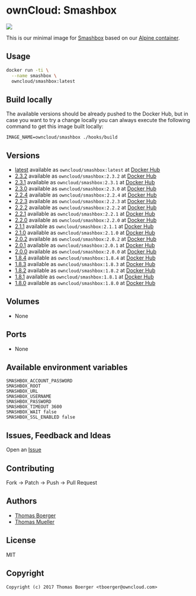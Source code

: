 # ownCloud: Smashbox

[![](https://images.microbadger.com/badges/image/owncloud/smashbox.svg)](https://microbadger.com/images/owncloud/smashbox "Get your own image badge on microbadger.com")

This is our minimal image for [Smashbox](https://github.com/owncloud/smashbox) based on our [Alpine container](https://registry.hub.docker.com/u/owncloud/alpine/).


## Usage

```bash
docker run -ti \
  --name smashbox \
  owncloud/smashbox:latest
```


## Build locally

The available versions should be already pushed to the Docker Hub, but in case you want to try a change locally you can always execute the following command to get this image built locally:

```
IMAGE_NAME=owncloud/smashbox ./hooks/build
```


## Versions

* [latest](https://github.com/owncloud-docker/smashbox/tree/master) available as ```owncloud/smashbox:latest``` at [Docker Hub](https://registry.hub.docker.com/u/owncloud/smashbox/)
* [2.3.2](https://github.com/owncloud-docker/smashbox/tree/2.3.2) available as ```owncloud/smashbox:2.3.2``` at [Docker Hub](https://registry.hub.docker.com/u/owncloud/smashbox/)
* [2.3.1](https://github.com/owncloud-docker/smashbox/tree/2.3.1) available as ```owncloud/smashbox:2.3.1``` at [Docker Hub](https://registry.hub.docker.com/u/owncloud/smashbox/)
* [2.3.0](https://github.com/owncloud-docker/smashbox/tree/2.3.0) available as ```owncloud/smashbox:2.3.0``` at [Docker Hub](https://registry.hub.docker.com/u/owncloud/smashbox/)
* [2.2.4](https://github.com/owncloud-docker/smashbox/tree/2.2.4) available as ```owncloud/smashbox:2.2.4``` at [Docker Hub](https://registry.hub.docker.com/u/owncloud/smashbox/)
* [2.2.3](https://github.com/owncloud-docker/smashbox/tree/2.2.3) available as ```owncloud/smashbox:2.2.3``` at [Docker Hub](https://registry.hub.docker.com/u/owncloud/smashbox/)
* [2.2.2](https://github.com/owncloud-docker/smashbox/tree/2.2.2) available as ```owncloud/smashbox:2.2.2``` at [Docker Hub](https://registry.hub.docker.com/u/owncloud/smashbox/)
* [2.2.1](https://github.com/owncloud-docker/smashbox/tree/2.2.1) available as ```owncloud/smashbox:2.2.1``` at [Docker Hub](https://registry.hub.docker.com/u/owncloud/smashbox/)
* [2.2.0](https://github.com/owncloud-docker/smashbox/tree/2.2.0) available as ```owncloud/smashbox:2.2.0``` at [Docker Hub](https://registry.hub.docker.com/u/owncloud/smashbox/)
* [2.1.1](https://github.com/owncloud-docker/smashbox/tree/2.1.1) available as ```owncloud/smashbox:2.1.1``` at [Docker Hub](https://registry.hub.docker.com/u/owncloud/smashbox/)
* [2.1.0](https://github.com/owncloud-docker/smashbox/tree/2.1.0) available as ```owncloud/smashbox:2.1.0``` at [Docker Hub](https://registry.hub.docker.com/u/owncloud/smashbox/)
* [2.0.2](https://github.com/owncloud-docker/smashbox/tree/2.0.2) available as ```owncloud/smashbox:2.0.2``` at [Docker Hub](https://registry.hub.docker.com/u/owncloud/smashbox/)
* [2.0.1](https://github.com/owncloud-docker/smashbox/tree/2.0.1) available as ```owncloud/smashbox:2.0.1``` at [Docker Hub](https://registry.hub.docker.com/u/owncloud/smashbox/)
* [2.0.0](https://github.com/owncloud-docker/smashbox/tree/2.0.0) available as ```owncloud/smashbox:2.0.0``` at [Docker Hub](https://registry.hub.docker.com/u/owncloud/smashbox/)
* [1.8.4](https://github.com/owncloud-docker/smashbox/tree/1.8.4) available as ```owncloud/smashbox:1.8.4``` at [Docker Hub](https://registry.hub.docker.com/u/owncloud/smashbox/)
* [1.8.3](https://github.com/owncloud-docker/smashbox/tree/1.8.3) available as ```owncloud/smashbox:1.8.3``` at [Docker Hub](https://registry.hub.docker.com/u/owncloud/smashbox/)
* [1.8.2](https://github.com/owncloud-docker/smashbox/tree/1.8.2) available as ```owncloud/smashbox:1.8.2``` at [Docker Hub](https://registry.hub.docker.com/u/owncloud/smashbox/)
* [1.8.1](https://github.com/owncloud-docker/smashbox/tree/1.8.1) available as ```owncloud/smashbox:1.8.1``` at [Docker Hub](https://registry.hub.docker.com/u/owncloud/smashbox/)
* [1.8.0](https://github.com/owncloud-docker/smashbox/tree/1.8.0) available as ```owncloud/smashbox:1.8.0``` at [Docker Hub](https://registry.hub.docker.com/u/owncloud/smashbox/)


## Volumes

* None


## Ports

* None


## Available environment variables

```
SMASHBOX_ACCOUNT_PASSWORD
SMASHBOX_ROOT
SMASHBOX_URL
SMASHBOX_USERNAME
SMASHBOX_PASSWORD
SMASHBOX_TIMEOUT 3600
SMASHBOX_WAIT false
SMASHBOX_SSL_ENABLED false
```


## Issues, Feedback and Ideas

Open an [Issue](https://github.com/owncloud-docker/smashbox/issues)


## Contributing

Fork -> Patch -> Push -> Pull Request


## Authors

* [Thomas Boerger](https://github.com/tboerger)
* [Thomas Mueller](https://github.com/DeepDiver1975)


## License

MIT


## Copyright

```
Copyright (c) 2017 Thomas Boerger <tboerger@owncloud.com>
```
